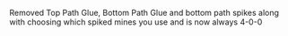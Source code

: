 Removed Top Path Glue, Bottom Path Glue and bottom path spikes along with choosing which spiked mines you use and is now always 4-0-0